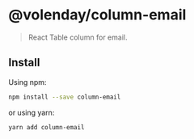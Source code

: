 # @volenday/column-email

> React Table column for email.

## Install

Using npm:

```sh
npm install --save column-email
```

or using yarn:

```sh
yarn add column-email
```
